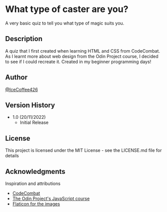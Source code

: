 # What type of caster are you?

A very basic quiz to tell you what type of magic suits you.

## Description

A quiz that I first created when learning HTML and CSS from CodeCombat. As I learnt more about web design from the Odin Project course, I decided to see if I could recreate it. Created in my beginner programming days!

## Author

[@IceCoffee426](https://github.com/icecoffee426)

## Version History

* 1.0 (20/11/2022)
    * Initial Release

## License

This project is licensed under the MIT License - see the LICENSE.md file for details

## Acknowledgments

Inspiration and attributions
* [CodeCombat](https://www.codecombat.com)
* [The Odin Project's JavaScript course](https://www.theodinproject.com)
* [Flaticon for the images](https://www.flaticon.com)